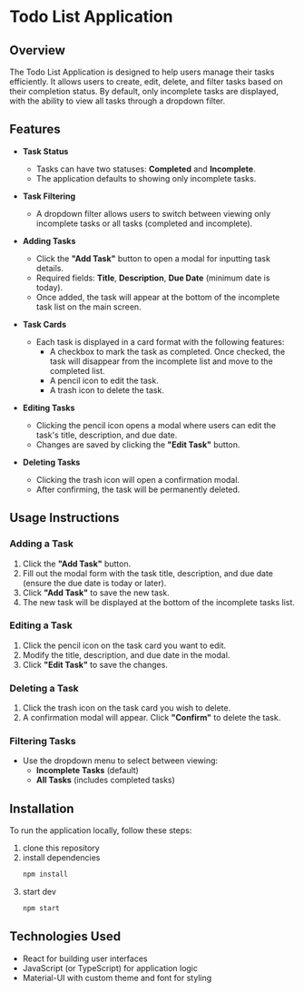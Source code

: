 # Todo List Application

## Overview

The Todo List Application is designed to help users manage their tasks efficiently. It allows users to create, edit, delete, and filter tasks based on their completion status. By default, only incomplete tasks are displayed, with the ability to view all tasks through a dropdown filter.

## Features

- **Task Status**

  - Tasks can have two statuses: **Completed** and **Incomplete**.
  - The application defaults to showing only incomplete tasks.

- **Task Filtering**

  - A dropdown filter allows users to switch between viewing only incomplete tasks or all tasks (completed and incomplete).

- **Adding Tasks**

  - Click the **"Add Task"** button to open a modal for inputting task details.
  - Required fields: **Title**, **Description**, **Due Date** (minimum date is today).
  - Once added, the task will appear at the bottom of the incomplete task list on the main screen.

- **Task Cards**

  - Each task is displayed in a card format with the following features:
    - A checkbox to mark the task as completed. Once checked, the task will disappear from the incomplete list and move to the completed list.
    - A pencil icon to edit the task.
    - A trash icon to delete the task.

- **Editing Tasks**

  - Clicking the pencil icon opens a modal where users can edit the task's title, description, and due date.
  - Changes are saved by clicking the **"Edit Task"** button.

- **Deleting Tasks**
  - Clicking the trash icon will open a confirmation modal.
  - After confirming, the task will be permanently deleted.

## Usage Instructions

### Adding a Task

1. Click the **"Add Task"** button.
2. Fill out the modal form with the task title, description, and due date (ensure the due date is today or later).
3. Click **"Add Task"** to save the new task.
4. The new task will be displayed at the bottom of the incomplete tasks list.

### Editing a Task

1. Click the pencil icon on the task card you want to edit.
2. Modify the title, description, and due date in the modal.
3. Click **"Edit Task"** to save the changes.

### Deleting a Task

1. Click the trash icon on the task card you wish to delete.
2. A confirmation modal will appear. Click **"Confirm"** to delete the task.

### Filtering Tasks

- Use the dropdown menu to select between viewing:
  - **Incomplete Tasks** (default)
  - **All Tasks** (includes completed tasks)

## Installation

To run the application locally, follow these steps:

1. clone this repository
2. install dependencies
   ```bash
   npm install
   ```
3. start dev
   ```bash
   npm start
   ```

## Technologies Used

- React for building user interfaces
- JavaScript (or TypeScript) for application logic
- Material-UI with custom theme and font for styling
